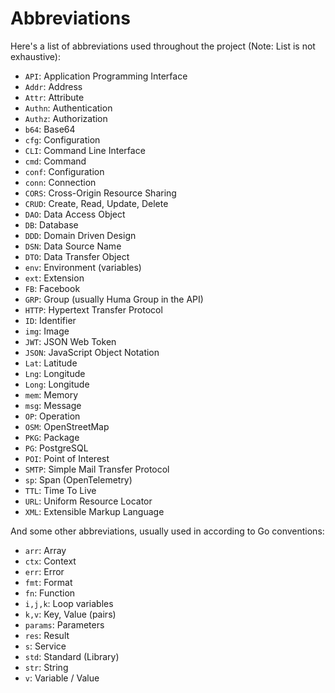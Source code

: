 # Abbreviations

Here's a list of abbreviations used throughout the project (Note: List is not exhaustive):

- `API`: Application Programming Interface
- `Addr`: Address
- `Attr`: Attribute
- `Authn`: Authentication
- `Authz`: Authorization
- `b64`: Base64
- `cfg`: Configuration
- `CLI`: Command Line Interface
- `cmd`: Command
- `conf`: Configuration
- `conn`: Connection
- `CORS`: Cross-Origin Resource Sharing
- `CRUD`: Create, Read, Update, Delete
- `DAO`: Data Access Object
- `DB`: Database
- `DDD`: Domain Driven Design
- `DSN`: Data Source Name
- `DTO`: Data Transfer Object
- `env`: Environment (variables)
- `ext`: Extension
- `FB`: Facebook
- `GRP`: Group (usually Huma Group in the API)
- `HTTP`: Hypertext Transfer Protocol
- `ID`: Identifier
- `img`: Image
- `JWT`: JSON Web Token
- `JSON`: JavaScript Object Notation
- `Lat`: Latitude
- `Lng`: Longitude
- `Long`: Longitude
- `mem`: Memory
- `msg`: Message
- `OP`: Operation
- `OSM`: OpenStreetMap
- `PKG`: Package
- `PG`: PostgreSQL
- `POI`: Point of Interest
- `SMTP`: Simple Mail Transfer Protocol
- `sp`: Span (OpenTelemetry)
- `TTL`: Time To Live
- `URL`: Uniform Resource Locator
- `XML`: Extensible Markup Language

And some other abbreviations, usually used in according to Go conventions:

- `arr`: Array
- `ctx`: Context
- `err`: Error
- `fmt`: Format
- `fn`: Function
- `i,j,k`: Loop variables
- `k,v`: Key, Value (pairs)
- `params`: Parameters
- `res`: Result
- `s`: Service
- `std`: Standard (Library)
- `str`: String
- `v`: Variable / Value
